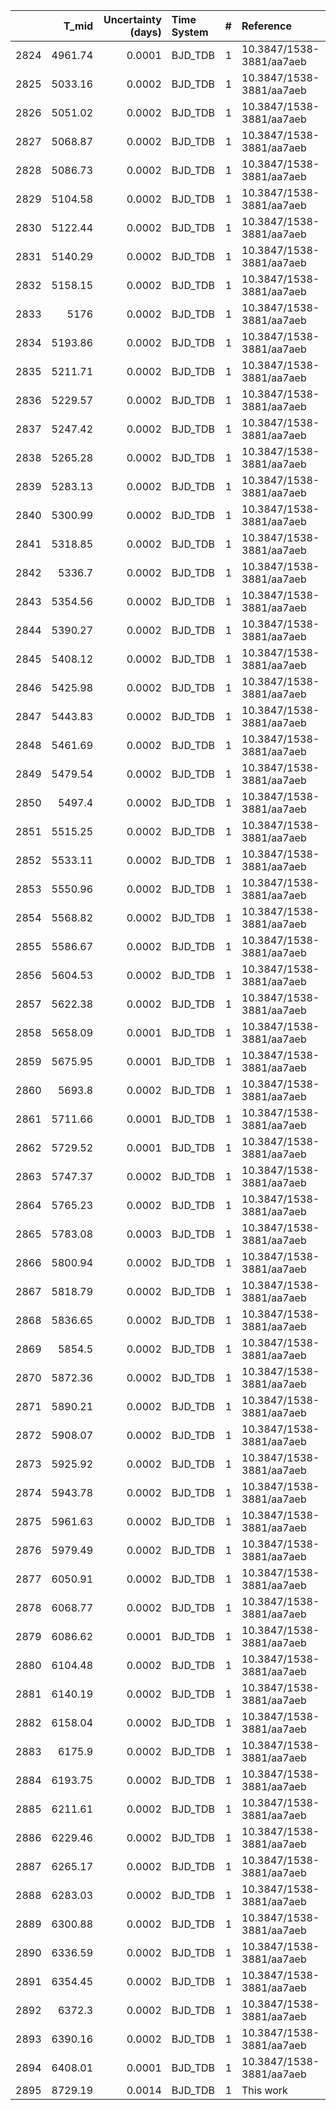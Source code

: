|      |   T_mid |   Uncertainty (days) | Time System   |   # | Reference                |
|-----:|--------:|---------------------:|:--------------|----:|:-------------------------|
| 2824 | 4961.74 |               0.0001 | BJD_TDB       |   1 | 10.3847/1538-3881/aa7aeb |
| 2825 | 5033.16 |               0.0002 | BJD_TDB       |   1 | 10.3847/1538-3881/aa7aeb |
| 2826 | 5051.02 |               0.0002 | BJD_TDB       |   1 | 10.3847/1538-3881/aa7aeb |
| 2827 | 5068.87 |               0.0002 | BJD_TDB       |   1 | 10.3847/1538-3881/aa7aeb |
| 2828 | 5086.73 |               0.0002 | BJD_TDB       |   1 | 10.3847/1538-3881/aa7aeb |
| 2829 | 5104.58 |               0.0002 | BJD_TDB       |   1 | 10.3847/1538-3881/aa7aeb |
| 2830 | 5122.44 |               0.0002 | BJD_TDB       |   1 | 10.3847/1538-3881/aa7aeb |
| 2831 | 5140.29 |               0.0002 | BJD_TDB       |   1 | 10.3847/1538-3881/aa7aeb |
| 2832 | 5158.15 |               0.0002 | BJD_TDB       |   1 | 10.3847/1538-3881/aa7aeb |
| 2833 | 5176    |               0.0002 | BJD_TDB       |   1 | 10.3847/1538-3881/aa7aeb |
| 2834 | 5193.86 |               0.0002 | BJD_TDB       |   1 | 10.3847/1538-3881/aa7aeb |
| 2835 | 5211.71 |               0.0002 | BJD_TDB       |   1 | 10.3847/1538-3881/aa7aeb |
| 2836 | 5229.57 |               0.0002 | BJD_TDB       |   1 | 10.3847/1538-3881/aa7aeb |
| 2837 | 5247.42 |               0.0002 | BJD_TDB       |   1 | 10.3847/1538-3881/aa7aeb |
| 2838 | 5265.28 |               0.0002 | BJD_TDB       |   1 | 10.3847/1538-3881/aa7aeb |
| 2839 | 5283.13 |               0.0002 | BJD_TDB       |   1 | 10.3847/1538-3881/aa7aeb |
| 2840 | 5300.99 |               0.0002 | BJD_TDB       |   1 | 10.3847/1538-3881/aa7aeb |
| 2841 | 5318.85 |               0.0002 | BJD_TDB       |   1 | 10.3847/1538-3881/aa7aeb |
| 2842 | 5336.7  |               0.0002 | BJD_TDB       |   1 | 10.3847/1538-3881/aa7aeb |
| 2843 | 5354.56 |               0.0002 | BJD_TDB       |   1 | 10.3847/1538-3881/aa7aeb |
| 2844 | 5390.27 |               0.0002 | BJD_TDB       |   1 | 10.3847/1538-3881/aa7aeb |
| 2845 | 5408.12 |               0.0002 | BJD_TDB       |   1 | 10.3847/1538-3881/aa7aeb |
| 2846 | 5425.98 |               0.0002 | BJD_TDB       |   1 | 10.3847/1538-3881/aa7aeb |
| 2847 | 5443.83 |               0.0002 | BJD_TDB       |   1 | 10.3847/1538-3881/aa7aeb |
| 2848 | 5461.69 |               0.0002 | BJD_TDB       |   1 | 10.3847/1538-3881/aa7aeb |
| 2849 | 5479.54 |               0.0002 | BJD_TDB       |   1 | 10.3847/1538-3881/aa7aeb |
| 2850 | 5497.4  |               0.0002 | BJD_TDB       |   1 | 10.3847/1538-3881/aa7aeb |
| 2851 | 5515.25 |               0.0002 | BJD_TDB       |   1 | 10.3847/1538-3881/aa7aeb |
| 2852 | 5533.11 |               0.0002 | BJD_TDB       |   1 | 10.3847/1538-3881/aa7aeb |
| 2853 | 5550.96 |               0.0002 | BJD_TDB       |   1 | 10.3847/1538-3881/aa7aeb |
| 2854 | 5568.82 |               0.0002 | BJD_TDB       |   1 | 10.3847/1538-3881/aa7aeb |
| 2855 | 5586.67 |               0.0002 | BJD_TDB       |   1 | 10.3847/1538-3881/aa7aeb |
| 2856 | 5604.53 |               0.0002 | BJD_TDB       |   1 | 10.3847/1538-3881/aa7aeb |
| 2857 | 5622.38 |               0.0002 | BJD_TDB       |   1 | 10.3847/1538-3881/aa7aeb |
| 2858 | 5658.09 |               0.0001 | BJD_TDB       |   1 | 10.3847/1538-3881/aa7aeb |
| 2859 | 5675.95 |               0.0001 | BJD_TDB       |   1 | 10.3847/1538-3881/aa7aeb |
| 2860 | 5693.8  |               0.0002 | BJD_TDB       |   1 | 10.3847/1538-3881/aa7aeb |
| 2861 | 5711.66 |               0.0001 | BJD_TDB       |   1 | 10.3847/1538-3881/aa7aeb |
| 2862 | 5729.52 |               0.0001 | BJD_TDB       |   1 | 10.3847/1538-3881/aa7aeb |
| 2863 | 5747.37 |               0.0002 | BJD_TDB       |   1 | 10.3847/1538-3881/aa7aeb |
| 2864 | 5765.23 |               0.0002 | BJD_TDB       |   1 | 10.3847/1538-3881/aa7aeb |
| 2865 | 5783.08 |               0.0003 | BJD_TDB       |   1 | 10.3847/1538-3881/aa7aeb |
| 2866 | 5800.94 |               0.0002 | BJD_TDB       |   1 | 10.3847/1538-3881/aa7aeb |
| 2867 | 5818.79 |               0.0002 | BJD_TDB       |   1 | 10.3847/1538-3881/aa7aeb |
| 2868 | 5836.65 |               0.0002 | BJD_TDB       |   1 | 10.3847/1538-3881/aa7aeb |
| 2869 | 5854.5  |               0.0002 | BJD_TDB       |   1 | 10.3847/1538-3881/aa7aeb |
| 2870 | 5872.36 |               0.0002 | BJD_TDB       |   1 | 10.3847/1538-3881/aa7aeb |
| 2871 | 5890.21 |               0.0002 | BJD_TDB       |   1 | 10.3847/1538-3881/aa7aeb |
| 2872 | 5908.07 |               0.0002 | BJD_TDB       |   1 | 10.3847/1538-3881/aa7aeb |
| 2873 | 5925.92 |               0.0002 | BJD_TDB       |   1 | 10.3847/1538-3881/aa7aeb |
| 2874 | 5943.78 |               0.0002 | BJD_TDB       |   1 | 10.3847/1538-3881/aa7aeb |
| 2875 | 5961.63 |               0.0002 | BJD_TDB       |   1 | 10.3847/1538-3881/aa7aeb |
| 2876 | 5979.49 |               0.0002 | BJD_TDB       |   1 | 10.3847/1538-3881/aa7aeb |
| 2877 | 6050.91 |               0.0002 | BJD_TDB       |   1 | 10.3847/1538-3881/aa7aeb |
| 2878 | 6068.77 |               0.0002 | BJD_TDB       |   1 | 10.3847/1538-3881/aa7aeb |
| 2879 | 6086.62 |               0.0001 | BJD_TDB       |   1 | 10.3847/1538-3881/aa7aeb |
| 2880 | 6104.48 |               0.0002 | BJD_TDB       |   1 | 10.3847/1538-3881/aa7aeb |
| 2881 | 6140.19 |               0.0002 | BJD_TDB       |   1 | 10.3847/1538-3881/aa7aeb |
| 2882 | 6158.04 |               0.0002 | BJD_TDB       |   1 | 10.3847/1538-3881/aa7aeb |
| 2883 | 6175.9  |               0.0002 | BJD_TDB       |   1 | 10.3847/1538-3881/aa7aeb |
| 2884 | 6193.75 |               0.0002 | BJD_TDB       |   1 | 10.3847/1538-3881/aa7aeb |
| 2885 | 6211.61 |               0.0002 | BJD_TDB       |   1 | 10.3847/1538-3881/aa7aeb |
| 2886 | 6229.46 |               0.0002 | BJD_TDB       |   1 | 10.3847/1538-3881/aa7aeb |
| 2887 | 6265.17 |               0.0002 | BJD_TDB       |   1 | 10.3847/1538-3881/aa7aeb |
| 2888 | 6283.03 |               0.0002 | BJD_TDB       |   1 | 10.3847/1538-3881/aa7aeb |
| 2889 | 6300.88 |               0.0002 | BJD_TDB       |   1 | 10.3847/1538-3881/aa7aeb |
| 2890 | 6336.59 |               0.0002 | BJD_TDB       |   1 | 10.3847/1538-3881/aa7aeb |
| 2891 | 6354.45 |               0.0002 | BJD_TDB       |   1 | 10.3847/1538-3881/aa7aeb |
| 2892 | 6372.3  |               0.0002 | BJD_TDB       |   1 | 10.3847/1538-3881/aa7aeb |
| 2893 | 6390.16 |               0.0002 | BJD_TDB       |   1 | 10.3847/1538-3881/aa7aeb |
| 2894 | 6408.01 |               0.0001 | BJD_TDB       |   1 | 10.3847/1538-3881/aa7aeb |
| 2895 | 8729.19 |               0.0014 | BJD_TDB       |   1 | This work                |